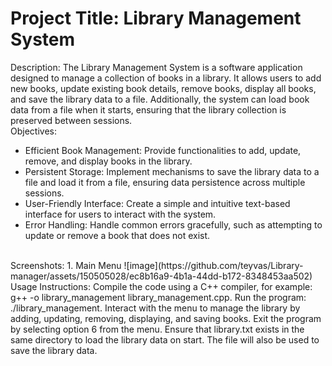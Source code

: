 # Project Title: Library Management System
Description:
The Library Management System is a software application designed to manage a collection of books in a library. It allows users to add new books, update existing book details, remove books, display all books, and save the library data to a file. Additionally, the system can load book data from a file when it starts, ensuring that the library collection is preserved between sessions.
<br>
Objectives:
* Efficient Book Management: Provide functionalities to add, update, remove, and display books in the library.
* Persistent Storage: Implement mechanisms to save the library data to a file and load it from a file, ensuring data persistence across multiple sessions.
* User-Friendly Interface: Create a simple and intuitive text-based interface for users to interact with the system.
* Error Handling: Handle common errors gracefully, such as attempting to update or remove a book that does not exist.
<br>
Screenshots:
1. Main Menu
  ![image](https://github.com/teyvas/Library-manager/assets/150505028/ec8b16a9-4b1a-44dd-b172-8348453aa502)
<br>
Usage Instructions:
Compile the code using a C++ compiler, for example: g++ -o library_management library_management.cpp.
Run the program: ./library_management.
Interact with the menu to manage the library by adding, updating, removing, displaying, and saving books.
Exit the program by selecting option 6 from the menu.
Ensure that library.txt exists in the same directory to load the library data on start. The file will also be used to save the library data.
